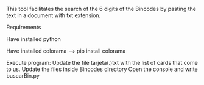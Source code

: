 This tool facilitates the search of the 6 digits of the Bincodes by pasting the text in a document with txt extension.

Requirements

Have installed python

Have installed colorama --> pip install colorama 

Execute program:
Update the file tarjeta(.)txt with the list of cards that come to us.
Update the files inside Bincodes directory
Open the console and write buscarBin.py
